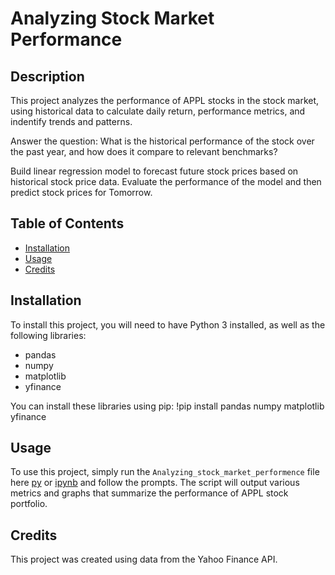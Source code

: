 # Analyzing Stock Market Performance

## Description

This project analyzes the performance of APPL stocks in the stock market, using historical data to calculate daily return, performance metrics, and indentify trends and patterns. 

Answer the question: What is the historical performance of the stock over the past year, and how does it compare to relevant benchmarks?

Build linear regression model to forecast future stock prices based on historical stock price data. Evaluate the performance of the model and then predict stock prices for Tomorrow.

## Table of Contents

- [Installation](#installation)
- [Usage](#usage)
- [Credits](#credits)

## Installation

To install this project, you will need to have Python 3 installed, as well as the following libraries:

- pandas
- numpy
- matplotlib
- yfinance

You can install these libraries using pip:
!pip install pandas numpy matplotlib yfinance

## Usage

To use this project, simply run the `Analyzing_stock_market_performence` file here [py](https://github.com/LucasAnalyst/Analyzing-Stock-Market-Performance/blob/main/Analyzing_stock_market_performance.py) or [ipynb](https://github.com/LucasAnalyst/Analyzing-Stock-Market-Performance/blob/main/Analyzing_stock_market_performance.ipynb) and follow the prompts. The script will output various metrics and graphs that summarize the performance of APPL stock portfolio.

## Credits

This project was created using data from the Yahoo Finance API.
